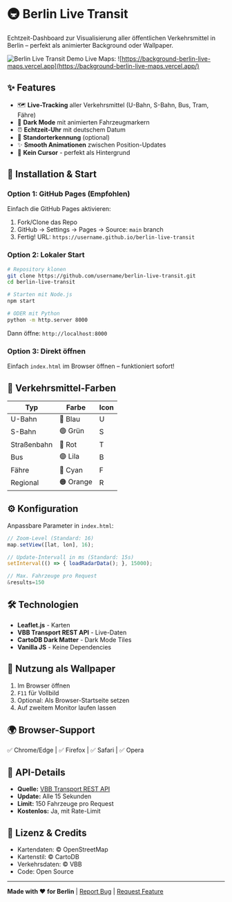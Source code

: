 # 🚇 Berlin Live Transit

Echtzeit-Dashboard zur Visualisierung aller öffentlichen Verkehrsmittel in Berlin – perfekt als animierter Background oder Wallpaper.

![Berlin Live Transit Demo](https://img.shields.io/badge/Status-Live-brightgreen)
Live Maps:
![https://background-berlin-live-maps.vercel.app](https://background-berlin-live-maps.vercel.app/)

## ✨ Features

- 🗺️ **Live-Tracking** aller Verkehrsmittel (U-Bahn, S-Bahn, Bus, Tram, Fähre)
- 🌙 **Dark Mode** mit animierten Fahrzeugmarkern
- ⏰ **Echtzeit-Uhr** mit deutschem Datum
- 📍 **Standorterkennung** (optional)
- ✨ **Smooth Animationen** zwischen Position-Updates
- 💫 **Kein Cursor** - perfekt als Hintergrund

## 🚀 Installation & Start

### Option 1: GitHub Pages (Empfohlen)

Einfach die GitHub Pages aktivieren:

1. Fork/Clone das Repo
2. GitHub → Settings → Pages → Source: `main` branch
3. Fertig! URL: `https://username.github.io/berlin-live-transit`

### Option 2: Lokaler Start

```bash
# Repository klonen
git clone https://github.com/username/berlin-live-transit.git
cd berlin-live-transit

# Starten mit Node.js
npm start

# ODER mit Python
python -m http.server 8000
```

Dann öffne: `http://localhost:8000`

### Option 3: Direkt öffnen

Einfach `index.html` im Browser öffnen – funktioniert sofort!

## 🎨 Verkehrsmittel-Farben

| Typ | Farbe | Icon |
|-----|-------|------|
| U-Bahn | 🔵 Blau | U |
| S-Bahn | 🟢 Grün | S |
| Straßenbahn | 🔴 Rot | T |
| Bus | 🟣 Lila | B |
| Fähre | 🔵 Cyan | F |
| Regional | 🟠 Orange | R |

## ⚙️ Konfiguration

Anpassbare Parameter in `index.html`:

```javascript
// Zoom-Level (Standard: 16)
map.setView([lat, lon], 16);

// Update-Intervall in ms (Standard: 15s)
setInterval(() => { loadRadarData(); }, 15000);

// Max. Fahrzeuge pro Request
&results=150
```

## 🛠️ Technologien

- **Leaflet.js** - Karten
- **VBB Transport REST API** - Live-Daten
- **CartoDB Dark Matter** - Dark Mode Tiles
- **Vanilla JS** - Keine Dependencies

## 📝 Nutzung als Wallpaper

1. Im Browser öffnen
2. `F11` für Vollbild
3. Optional: Als Browser-Startseite setzen
4. Auf zweitem Monitor laufen lassen

## 🌍 Browser-Support

✅ Chrome/Edge | ✅ Firefox | ✅ Safari | ✅ Opera

## 📡 API-Details

- **Quelle:** [VBB Transport REST API](https://v6.vbb.transport.rest/)
- **Update:** Alle 15 Sekunden
- **Limit:** 150 Fahrzeuge pro Request
- **Kostenlos:** Ja, mit Rate-Limit

## 📄 Lizenz & Credits

- Kartendaten: © OpenStreetMap
- Kartenstil: © CartoDB  
- Verkehrsdaten: © VBB
- Code: Open Source

---

**Made with ❤️ for Berlin** | [Report Bug](../../issues) | [Request Feature](../../issues)
